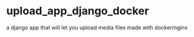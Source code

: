 # upload_app_django_docker
a django app that will let you upload media files made with docker/nginx

